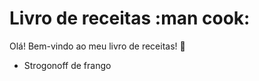 # Livro de receitas :man cook:
Olá! Bem-vindo ao meu livro de receitas! :wave:
 - Strogonoff de frango